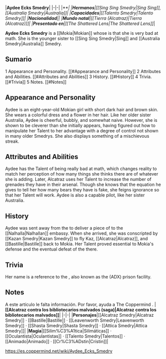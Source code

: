 |**Aydee Ecks Smedry**|
|-|-|
|****|
|**Hermanos**|[[Sing Sing Smedry\|Sing Sing]], [[Australia Smedry\|Australia]]|
|**Capacidades**|[[Talento Smedry\|Talento Smedry]]|
|**Nacionalidad**||
|**Mundo natal**|[[Tierra (Alcatraz)\|Tierra (Alcatraz)]]|
|**Presentado en**|*[[The Shattered Lens\|The Shattered Lens]]*|

**Aydee Ecks Smedry** is a [[Mokia\|Mokian]]  whose  is that she is very bad at math. She is the younger sister to [[Sing Sing Smedry\|Sing]] and [[Australia Smedry\|Australia]] Smedry.

## Sumario

1 Appearance and Personality. [[#Appearance and Personality]] 
2 Attributes and Abilities. [[#Attributes and Abilities]] 
3 History. [[#History]] 
4 Trivia. [[#Trivia]] 
5 Notes. [[#Notes]] 


## Appearance and Personality
Aydee is an eight-year-old Mokian girl with short dark hair and brown skin. She wears a colorful dress and a flower in her hair.
Like her older sister Australia, Aydee is cheerful, bubbly, and somewhat naive. However, she is shown to be cleverer than she initially appears, having figured out how to manipulate her Talent to her advantage with a degree of control not shown in many older Smedrys. She also displays something of a mischievous streak.

## Attributes and Abilities
Aydee has the Talent of being really bad at math, which changes reality to match her perception of how many things she thinks there are of whatever she is adding.
Later, Alcatraz uses her Talent to increase the number of  grenades they have in their arsenal. Though she knows that the equation he gives to tell her how many bears they have is fake, she feigns ignorance so that her Talent will work.
Aydee is also a capable pilot, like her sister Australia.

## History
Aydee was sent away from the  to deliver a piece of  to the [[Nalhalla\|Nalhallan]] embassy. When she arrived, she was conscripted by [[Kazan Smedry\|Kazan Smedry]] to fly Kaz, [[Alcatraz\|Alcatraz]], and [[Bastille\|Bastille]] back to Mokia. Her Talent proved essential to Mokia's defense and the eventual defeat of the  there.

## Trivia
Her name is a reference to the , also known as the (ADX) prison facility.
## Notes

A este artículo le falta información. Por favor, ayuda a The Coppermind .
|**[[Alcatraz contra los bibliotecarios malvados (saga)\|Alcatraz contra los bibliotecarios malvados]]**|
|-|-|
|**Personajes**|[[Alcatraz Smedry\|Alcatraz Smedry]] · [[Bastille\|Bastille]] · [[Leavenworth Smedry\|Leavenworth Smedry]] · [[Shasta Smedry\|Shasta Smedry]] · [[Attica Smedry\|Attica Smedry]]|
|**Magia**|[[Silim%C3%A1tica\|Silimáticas]] · [[Oculantista\|Oculantistas]] · [[Talento Smedry\|Talentos]] · [[Animado\|Animado]] · [[Cr%C3%ADstin\|Crístin]]|



https://es.coppermind.net/wiki/Aydee_Ecks_Smedry